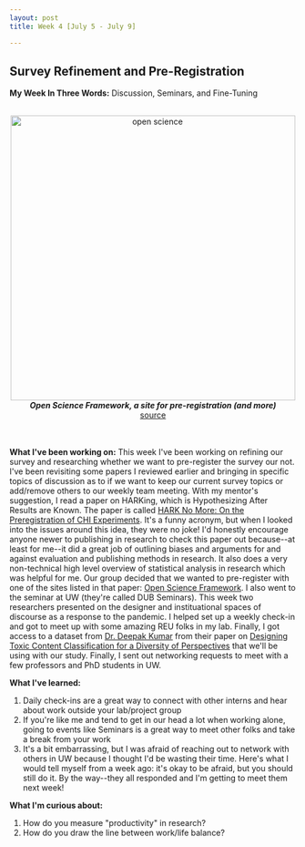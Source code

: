 ```yaml
---
layout: post
title: Week 4 [July 5 - July 9]

---
```


## Survey Refinement and Pre-Registration

**My Week In Three Words:** Discussion, Seminars, and Fine-Tuning
<br><br>
<center><img src="https://yjqian02.github.io/alicezhang-dreu/images/open_science.png" alt="open science" width="500"/></center>

<!-- centering image desciption -->
<div style="text-align:center">    
  <b><i> Open Science Framework, a site for pre-registration (and more)</i></b>
</div>

<!-- centering image link -->
<div style="text-align:center">    
  <a href="https://iconnect.atsu.edu/open-science-framework-research-data-management-tool">source</a>
</div>

<br><br>
**What I've been working on:** This week I've been working on refining our survey and researching whether we want to pre-register the survey our not. I've been revisiting some papers I reviewed earlier and bringing in specific topics of discussion as to if we want to keep our current survey topics or add/remove others to our weekly team meeting. With my mentor's suggestion, I read a paper on HARKing, which is Hypothesizing After Results are Known. The paper is called [HARK No More: On the Preregistration of CHI Experiments](https://scholar.google.com/scholar_url?url=https://dl.acm.org/doi/abs/10.1145/3173574.3173715%3Fcasa_token%3D8bUquxAVz3AAAAAA:EuMypjDT5ur5gGpOOLoIXSK6xZI3OzD2MVrl9w1nWAojxGcNORsYIbIf87qk2JUt2zVrZhIVAdA&hl=en&sa=T&oi=gsb&ct=res&cd=0&d=9244918278825222709&ei=FPPsYNPjHomvywT-qZjgCg&scisig=AAGBfm07eiow8JkX6R2GXtzmAbquNHQO3Q). It's a funny acronym, but when I looked into the issues around this idea, they were no joke! I'd honestly encourage anyone newer to publishing in research to check this paper out because--at least for me--it did a great job of outlining biases and arguments for and against evaluation and publishing methods in research. It also does a very non-technical high level overview of statistical analysis in research which was helpful for me. Our group decided that we wanted to pre-register with one of the sites listed in that paper: [Open Science Framework](https://iconnect.atsu.edu/open-science-framework-research-data-management-tool). I also went to the seminar at UW (they're called DUB Seminars). This week two researchers presented on the designer and instituational spaces of discourse as a response to the pandemic. I helped set up a weekly check-in and got to meet up with some amazing REU folks in my lab. Finally, I got access to a dataset from [Dr. Deepak Kumar](https://kumarde.com/) from their paper on [Designing Toxic Content Classification for a Diversity of Perspectives](https://scholar.google.com/scholar_url?url=https://arxiv.org/abs/2106.04511&hl=en&sa=T&oi=gsb&ct=res&cd=0&d=15474642984557559046&ei=x_TsYLrSAZHsyQS_8o7oAw&scisig=AAGBfm2A9419fz8G8SukbMZv709mup9Bsw) that we'll be using with our study. Finally, I sent out networking requests to meet with a few professors and PhD students in UW. 


**What I've learned:**
1. Daily check-ins are a great way to connect with other interns and hear about work outside your lab/project group
2. If you're like me and tend to get in our head a lot when working alone, going to events like Seminars is a great way to meet other folks and take a break from your work
3. It's a bit embarrassing, but I was afraid of reaching out to network with others in UW because I thought I'd be wasting their time. Here's what I would tell myself from a week ago: it's okay to be afraid, but you should still do it. By the way--they all responded and I'm getting to meet them next week!

**What I'm curious about:**
1. How do you measure "productivity" in research? 
2. How do you draw the line between work/life balance? 
